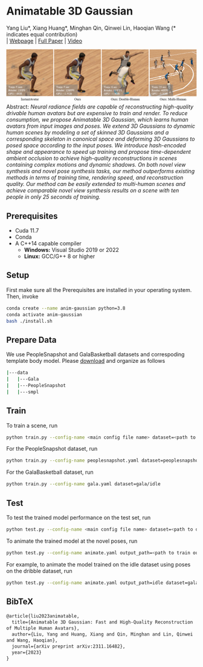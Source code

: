 # Animatable 3D Gaussian
Yang Liu*, Xiang Huang*, Minghan Qin, Qinwei Lin, Haoqian Wang (* indicates equal contribution)<br>
| [Webpage](https://jimmyyliu.github.io/Animatable-3D-Gaussian/) | [Full Paper](https://arxiv.org/pdf/2311.16482.pdf) | [Video](https://www.youtube.com/watch?v=fBkvl-oWrVc)

![Image text](assets/cover.png)
Abstract: *Neural radiance fields are capable of reconstructing high-quality drivable human avatars but are expensive to train and render. To reduce consumption, we propose Animatable 3D Gaussian, which learns human avatars from input images and poses. We extend 3D Gaussians to dynamic human scenes by modeling a set of skinned 3D Gaussians and a corresponding skeleton in canonical space and deforming 3D Gaussians to posed space according to the input poses. We introduce hash-encoded shape and appearance to speed up training and propose time-dependent ambient occlusion to achieve high-quality reconstructions in scenes containing complex motions and dynamic shadows. On both novel view synthesis and novel pose synthesis tasks, our method outperforms existing methods in terms of training time, rendering speed, and reconstruction quality. Our method can be easily extended to multi-human scenes and achieve comparable novel view synthesis results on a scene with ten people in only 25 seconds of training.*



## Prerequisites

* Cuda 11.7
* Conda
* A C++14 capable compiler
  * __Windows:__ Visual Studio 2019 or 2022
  * __Linux:__ GCC/G++ 8 or higher

## Setup
First make sure all the Prerequisites are installed in your operating system. Then, invoke

```bash
conda create --name anim-gaussian python=3.8
conda activate anim-gaussian
bash ./install.sh
```

## Prepare Data
We use PeopleSnapshot and GalaBasketball datasets and correspoding template body model. Please [download](https://drive.google.com/drive/folders/1xyLF7UwIrUaU5KU0IsEjYrz9hdTeZuza?usp=sharing) and organize as follows
```bash
|---data
|   |---Gala
|   |---PeopleSnapshot
|   |---smpl
```

## Train
To train a scene, run

```bash
python train.py --config-name <main config file name> dataset=<path to dataset config file>
```

For the PeopleSnapshot dataset, run
```bash
python train.py --config-name peoplesnapshot.yaml dataset=peoplesnapshot/male-3-casual
```

For the GalaBasketball dataset, run
```bash
python train.py --config-name gala.yaml dataset=gala/idle
```

## Test

To test the trained model performance on the test set, run
```bash
python test.py --config-name <main config file name> dataset=<path to dataset config file>
```

To animate the trained model at the novel poses, run
```bash
python test.py --config-name animate.yaml output_path=<path to train output> dataset=<path to animation dataset config file>
```

For example, to animate the model trained on the idle dataset using poses on the dribble dataset, run
```bash
python test.py --config-name animate.yaml output_path=idle dataset=gala/dribble
```

<section class="section" id="BibTeX">
  <div class="container is-max-desktop content">
    <h2 class="title">BibTeX</h2>
    <pre><code>@article{liu2023animatable,
  title={Animatable 3D Gaussian: Fast and High-Quality Reconstruction of Multiple Human Avatars},
  author={Liu, Yang and Huang, Xiang and Qin, Minghan and Lin, Qinwei and Wang, Haoqian},
  journal={arXiv preprint arXiv:2311.16482},
  year={2023}
}</code></pre>
  </div>
</section>